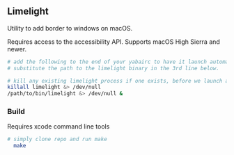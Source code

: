 ## Limelight

Utility to add border to windows on macOS.

Requires access to the accessibility API. Supports macOS High Sierra and newer.

```sh
# add the following to the end of your yabairc to have it launch automatically when yabai starts.
# substitute the path to the limelight binary in the 3rd line below.

# kill any existing limelight process if one exists, before we launch a new one
killall limelight &> /dev/null
/path/to/bin/limelight &> /dev/null &
```

### Build

Requires xcode command line tools

```sh
# simply clone repo and run make
  make
```
